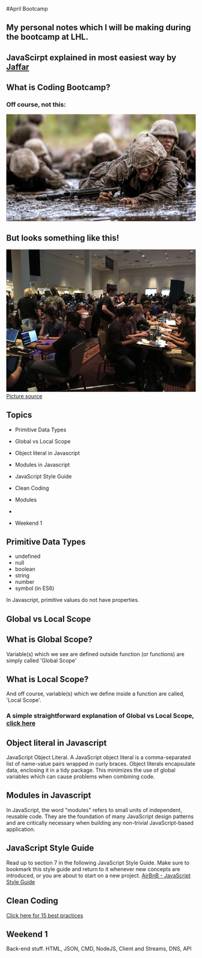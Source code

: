 #April Bootcamp
## My personal notes which I will be making during the bootcamp at LHL.
## JavaScirpt explained in most easiest way by [Jaffar](https://github.com/JeffShah)


## What is Coding Bootcamp?
### Off course, not this:
![](Bootcamp.png)

## But looks something like this!
![](Contest_area_Def_Con_24.agr.jpg)
[Picture source](https://en.wikipedia.org/wiki/DEF_CON#/media/File:Contest_area_Def_Con_24.agr.jpg)


## Topics
* Primitive Data Types
* Global vs Local Scope
* Object literal in Javascript
* Modules in Javascript
* JavaScript Style Guide
* Clean Coding
* Modules
*  

* Weekend 1



## Primitive Data Types
- undefined
- null
- boolean
- string
- number
- symbol (in ES6)


In Javascript, primitive values do not have properties.



## Global vs Local Scope

## What is Global Scope?
Variable(s) which we see are defined outside function (or functions) are simply called 'Global Scope'

## What is Local Scope?
And off course, variable(s) which we define inside a function are called, 'Local Scope'.

### A simple straightforward explanation of Global vs Local Scope, [click here](https://github.com/JeffShah/AprilBootcamp/blob/master/W1D3/globalvslocal.js)

## Object literal in Javascript

JavaScript Object Literal. A JavaScript object literal is a comma-separated list of name-value pairs wrapped in curly braces. Object literals encapsulate data, enclosing it in a tidy package. This minimizes the use of global variables which can cause problems when combining code.

## Modules in Javascript
In JavaScript, the word "modules" refers to small units of independent, reusable code. They are the foundation of many JavaScript design patterns and are critically necessary when building any non-trivial JavaScript-based application.



## JavaScript Style Guide
Read up to section 7 in the following JavaScript Style Guide. Make sure to bookmark this style guide and return to it whenever new concepts are introduced, or you are about to start on a new project.
[AirBnB - JavaScript Style Guide](https://github.com/airbnb/javascript)

## Clean Coding
[Click here for 15 best practices](https://code.tutsplus.com/tutorials/top-15-best-practices-for-writing-super-readable-code--net-8118)




## Weekend 1
Back-end stuff. HTML, JSON, CMD, NodeJS, Client and Streams, DNS, API